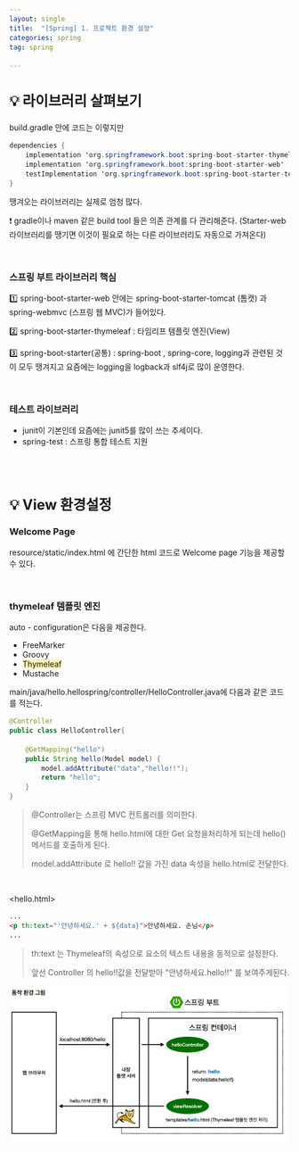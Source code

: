 ```yaml
---
layout: single
title:  "[Spring] 1. 프로젝트 환경 설정"
categories: spring
tag: spring

---
```


<style>H2{font-size:1.8em;}</style>


## 💡 라이브러리 살펴보기

build.gradle 안에 코드는 이렇지만

```java
dependencies {
    implementation 'org.springframework.boot:spring-boot-starter-thymeleaf'
    implementation 'org.springframework.boot:spring-boot-starter-web'
    testImplementation 'org.springframework.boot:spring-boot-starter-test'
}
```

땡겨오는 라이브러리는 실제로 엄청 많다. 



❗ gradle이나 maven 같은 build tool 들은 의존 관계를 다 관리해준다. (Starter-web 라이브러리를 땡기면 이것이 필요로 하는 다른 라이브러리도 자동으로 가져온다)  

<br/>



### 스프링 부트 라이브러리 핵심


1️⃣ spring-boot-starter-web 안에는 spring-boot-starter-tomcat (톰캣) 과 spring-webmvc (스프링 웹 MVC)가 들어있다.


2️⃣ spring-boot-starter-thymeleaf : 타임리프 템플릿 엔진(View)


3️⃣ spring-boot-starter(공통) : spring-boot , spring-core, logging과 관련된 것이 모두 땡겨지고 요즘에는 logging을 logback과 slf4j로 많이 운영한다.

<br/>

### 테스트 라이브러리

* junit이 기본인데 요즘에는 junit5를 많이 쓰는 추세이다.
* spring-test : 스프링 통합 테스트 지원

<br/><br/>

## 💡 View 환경설정
### Welcome Page

resource/static/index.html 에 간단한 html 코드로 Welcome page 기능을 제공할 수 있다.

<br/>

### thymeleaf 템플릿 엔진

auto - configuration은 다음을 제공한다.

- FreeMarker
- Groovy
- <span style='background-color: #fff5b1'>Thymeleaf</span>
- Mustache



main/java/hello.hellospring/controller/HelloController.java에 다음과 같은 코드를 적는다.

```java
@Controller
public class HelloController{
    
    @GetMapping("hello")
    public String hello(Model model) {
        model.addAttribute("data","hello!!");
        return "hello";
    }
}
```

> @Controller는 스프링 MVC 컨트롤러를 의미한다.
>
> @GetMapping을 통해 hello.html에 대한 Get 요청을처리하게 되는데 hello() 메서드를 호출하게 된다.
>
> model.addAttribute 로 hello!! 값을 가진 data 속성을 hello.html로 전달한다.

<br/>

<hello.html>

```html
...
<p th:text="'안녕하세요.' + ${data}">안녕하세요. 손님</p>
...
```

>th:text 는 Thymeleaf의 속성으로 요소의 텍스트 내용을 동적으로 설정한다.
>
>앞선 Controller 의 hello!!값을 전달받아 "안녕하세요.hello!!" 를 보여주게된다.

![](/assets/images/20240202.JPG)





